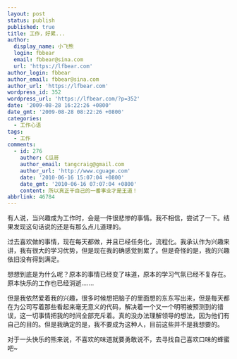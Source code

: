 ```yaml
---
layout: post
status: publish
published: true
title: 工作，好累...
author:
  display_name: 小飞熊
  login: fbbear
  email: fbbear@sina.com
  url: 'https://lfbear.com'
author_login: fbbear
author_email: fbbear@sina.com
author_url: 'https://lfbear.com'
wordpress_id: 352
wordpress_url: 'https://lfbear.com/?p=352'
date: '2009-08-28 16:22:26 +0800'
date_gmt: '2009-08-28 08:22:26 +0800'
categories:
  - 工作心语
tags:
  - 工作
comments:
  - id: 276
    author: C瓜哥
    author_email: tangcraig@gmail.com
    author_url: 'http://www.cguage.com'
    date: '2010-06-16 15:07:04 +0800'
    date_gmt: '2010-06-16 07:07:04 +0800'
    content: 所以真正干自己的一番事业才是王道！
abbrlink: 46784
---
```

<p>有人说，当兴趣成为工作时，会是一件很悲惨的事情。我不相信，尝试了一下。结果发现这句话说的还是有那么点儿道理的。</p>
<p>过去喜欢做的事情，现在每天都做，并且已经任务化，流程化。我承认作为兴趣来讲，我有很大的学习优势，但是现在我的确感觉到累了。但是奇怪的是，我的兴趣依旧没有得到满足。</p>
<p>想想到底是为什么呢？原本的事情已经变了味道，原本的学习气氛已经不复存在。原本快乐的工作也已经消逝.......</p>
<p>但是我依然爱着我的兴趣，很多时候想把脑子的里面想的东东写出来，但是每天都在为公司写着那些看起来毫无意义的代码，解决着一个又一个明明被预测到的错误，这一切事情把我的时间全部充斥着。真的没办法理解领导的想法，因为他们有自己的目的。但是我确定的是，我不要成为这种人，目前这些并不是我想要的。</p>
<p>对于一头快乐的熊来说，不喜欢的味道就要勇敢说不，去寻找自己喜欢口味的蜂蜜吧~</p>
